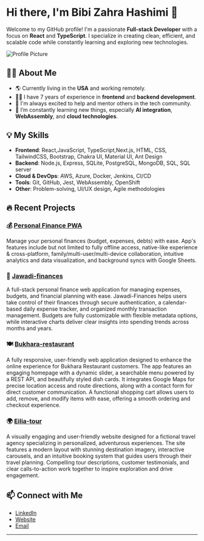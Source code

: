 # Hi there, I'm Bibi Zahra Hashimi 👋

Welcome to my GitHub profile! I'm a passionate **Full-stack Developer** with a focus on **React** and **TypeScript**. I specialize in creating clean, efficient, and scalable code while constantly learning and exploring new technologies.

![Profile Picture](https://github.com/Zhashimi/Zhasimi/blob/main/assets/developer.jpg)

## 👨‍💻 About Me

- 🌎 Currently living in the **USA** and working remotely.
- 🧑‍💻 I have 7 years of experience in **frontend** and **backend development**.
- 💬 I'm always excited to help and mentor others in the tech community.
- 🌱 I’m constantly learning new things, especially **AI integration**, **WebAssembly**, and **cloud technologies**.

## 💡 My Skills

- **Frontend**: React,JavaScript, TypeScript,Next.js, HTML, CSS, TailwindCSS, Bootstrap, Chakra UI, Material UI, Ant Design
- **Backend**: Node.js, Express, SQLite, PostgreSQL, MongoDB, SQL, SQL server
- **Cloud & DevOps**: AWS, Azure, Docker, Jenkins, CI/CD
- **Tools**: Git, GitHub, Jest, WebAssembly, OpenShift
- **Other**: Problem-solving, UI/UX design, Agile methodologies

## 🔥 Recent Projects

### 💰 [Personal Finance PWA](https://github.com/coder-duo/personal-finances-offline-pwa)
Manage your personal finances (budget, expenses, debts) with ease. App's features include but not limited to fully offline access, native-like experience & cross-platform, family/multi-user/multi-device collaboration, intuitive analytics and data visualization, and background syncs with Google Sheets.

### 💼 [Jawadi-finances](https://github.com/Zhashimi/Jawadi-finances)
A full-stack personal finance web application for managing expenses, budgets, and financial planning with ease.
Jawadi-Finances helps users take control of their finances through secure authentication, a calendar-based daily expense tracker, and organized monthly transaction management. Budgets are fully customizable with flexible metadata options, while interactive charts deliver clear insights into spending trends across months and years.

### 🍽️ [Bukhara-restaurant](https://github.com/Zhashimi/Bukhara-restaurant)
A fully responsive, user-friendly web application designed to enhance the online experience for Bukhara Restaurant customers.
The app features an engaging homepage with a dynamic slider, a searchable menu powered by a REST API, and beautifully styled dish cards. It integrates Google Maps for precise location access and route directions, along with a contact form for direct customer communication. A functional shopping cart allows users to add, remove, and modify items with ease, offering a smooth ordering and checkout experience.

### 🌍 [Eilia-tour](https://github.com/Zhashimi/Eilia-Tour)
A visually engaging and user-friendly website designed for a fictional travel agency specializing in personalized, adventurous experiences.
The site features a modern layout with stunning destination imagery, interactive carousels, and an intuitive booking system that guides users through their travel planning. Compelling tour descriptions, customer testimonials, and clear calls-to-action work together to inspire exploration and drive engagement.

## 📫 Connect with Me

- [LinkedIn](https://www.linkedin.com/in/zhashimi)
- [Website](https://zahra.coderduo.com)
- [Email](zahrakumailhashimi@example.com)


---
